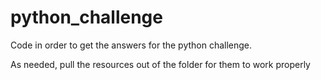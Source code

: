 # python_challenge
Code in order to get the answers for the python challenge.

As needed, pull the resources out of the folder for them to work properly
